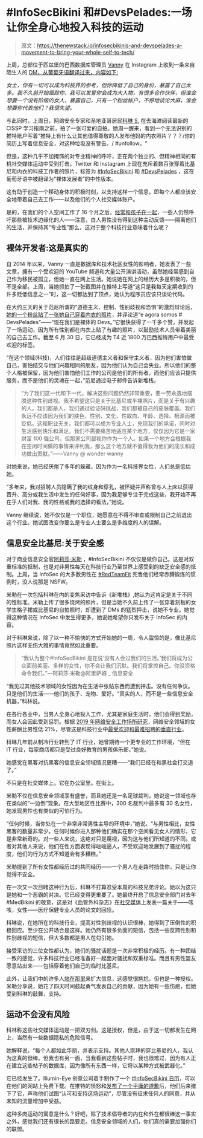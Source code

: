 # #InfoSecBikini 和#DevsPelades:一场让你全身心地投入科技的运动

> 原文：<https://thenewstack.io/infosecbikinis-and-devspelades-a-movement-to-bring-your-whole-self-to-tech/>

上周，总部位于匹兹堡的巴西数据库管理员 [Vanny](https://twitter.com/WonderWanny) 在 Instagram 上收到一条来自陌生人的 [DM，从葡萄牙语翻译过来，内容如下:](https://twitter.com/WonderWanny/status/1407867424100265986)

*女士，你有一切可以成为科技界的参考，但你降低了自己的身份，暴露了自己太多。我不久前开始跟踪你，我可以发誓你会成为大人物，有很多合作伙伴，但谁会想要一个没有阶级的女人，暴露自己，只有一个粉丝帐户，不停地谈论大麻，谁会想要你代表他们？我很失望。*

与此同时，上周日，网络安全专家和圣地亚哥居民[科琳 S.](https://twitter.com/coleens_is) 在去海滩阅读最新的 CISSP 学习指南之前，拍了一张可爱的自拍。她周一醒来，看到一个无法识别的推特账户写着“推特上有什么让其他值得尊敬的人发布他妈的内衣照片？？？/你的简历上写着信息安全，对这种垃圾没有警告。/ #unfollow。"

但是，这种几乎不加掩饰的对专业精神的呼吁，正在两个独立的、但精神相同的有机社交媒体运动中受到打击。Twitter 和 Instagram 上现在充斥着数百张穿着比基尼和内衣的科技工作者的照片，标签为 [#InfoSecBikini](https://twitter.com/search?q=infosecbikini&src=typeahead_click) 和 [#DevsPelades](https://twitter.com/hashtag/DevsPelades?src=hashtag_click) ，这在葡萄牙语中被翻译为“裸体发展者”的中性版本。

这有助于创造一个移动身体的积极时刻，以支持这样一个信息，即每个人都应该安全地带着自己去工作——以及他们的个人社交媒体账户。

是的，在我们的个人空间工作了 16 个月之后，[经常和孩子在一起](https://thenewstack.io/chaos-hugs-and-interruptions-dev-folks-work-from-home-with-kids/)，一些人仍然呼吁那些被技术边缘化的人——注意，白人男性没有得到这种主动反馈——隔离他们的生活，并保持其“专业性”那么，这对于整个科技行业意味着什么呢？

## 裸体开发者:这是真实的

自 2014 年以来，Vanny 一直是数据库和技术社区女性的影响者，她发表了一些文章，拥有一个受欢迎的 YouTube 频道和大量公开演讲活动，虽然她经常感到自己作为移民被孤立，但她一直在网上生活。她说她在网上的经历大多是积极的，但不是全部。上周，当她抓拍了一张截图并在推特上写道“这只是我每天定期收到的许多贬低信息之一”时，这一切都达到了顶点，她认为程序员应该只谈论代码。

在大约三天的关于范尼所谓的“道德主义、控制、性别歧视和恐惧”的激烈辩论后，[她的一个粉丝贴了一张她自己穿着内衣的照片](https://twitter.com/frontfabii/status/1408893960265867268)，并评论道“e agora somos # DevsPelades”——“现在我们是裸体的 Devs。”它很快获得了一千多个赞，并发起了一场运动，因为所有性别都在内衣上贴了有趣的照片，以鼓励技术人员带着美丽的自己去工作。截至 6 月 30 日，它已经成为 T4 近 1800 万巴西推特用户中最受欢迎的标签。

“在这个领域(科技)，人们往往是超级道德主义者和保守主义者，因为他们害怕做自己，害怕结交与他们兴趣相同的朋友，因为他们认为自己会失业。所以他们的整个人格被保留，因为他们害怕他们工作的公司是他们的所有者，而他们应该只提供服务，而不是他们的灵魂在一起，”范尼通过电子邮件告诉新堆栈。

> “为了我们这一代和下一代，解决这些问题仍然非常重要，要一劳永逸地摆脱这种性别歧视。我不希望这只是关于比基尼或半裸照片，而是关于有兴趣的人。我们都是人，我们通过验证码挑战，我们都被自己的皮肤覆盖。我们永远不应该因为我们的肤色、性别、文化、性取向、年龄、选择、根源而被贬低。这和职业无关。我们都可以成为专业人士，兑现我们的承诺，同时对生活感到快乐和满足。我们不需要痛苦地适应某个地方，仅仅因为它是一家财富 100 强公司，但那家公司鄙视你作为一个人。如果一个地方会根据我在空闲时间做的事情来评判我，那么这个地方就不值得我为他们的成长和成功做出贡献。”——Vanny @ wonder wanny

对她来说，她已经厌倦了多年的躲藏，因为作为一名科技界女性，人们总是低估她。

“多年来，我对招聘人员隐瞒了我的纹身和穿孔，被怀疑并声称曾与人上床以获得晋升、高分或我生活中发生的任何好事，因为我足够专注于完成这些，我开始不再在乎人们对我、我的性格或我的选择的看法，”她说。

Vanny 继续说，她不仅仅是一个职位，她愿意在不得不审查或限制自己之前退出这个行业。她试图改变你要么是专业人士要么是多维度的人的误解。

## 信息安全比基尼:关于安全感

对于商业信息安全官[阿莉莎·米勒](https://twitter.com/AlyssaM_InfoSec) ，#InfoSecBikini 不仅仅是做你自己。这是对双重标准的抵制，也是对非男性每天在科技行业乃至世界上感受到的缺乏安全感的抵制。上周，当 InfoSec 的大多数男性在 [#RedTeamFit](https://twitter.com/hashtag/redteamfit?src=hashtag_click) 兜售他们经常赤膊锻炼的惯例时，没人说那是 NSFW。

米勒在一次包括科琳在内的变焦采访中告诉《新堆栈》,她认为这肯定是关于不同的性标准。米勒上传了很多烧烤的照片，但是当她不久前上传了一张穿着刻板的女学生格子裙或比基尼的自拍照时，却遭到了 DMs 的猛烈抨击，说她不专业。她觉得这种情况在 InfoSec 中发生得更多，她说她希望你只发布关于 InfoSec 的内容。

对于科琳来说，除了以一种不愉快的方式开始她的一周，令人震惊的是，像比基尼照片这样无伤大雅的事情竟然如此重要。

> “我认为整个#InfoSecBikini 是在说‘没有人会过我们的生活。’我们将成为公众面前美丽、多样的女性，你不会让我们沉默。我们将掌控自己。你没资格命令我们。”—阿莉莎·米勒@阿里萨姆 _ 信息安全

“我见过其他技术领域的女性因为在生活中张贴东西而遭到抨击。没有任何争议。只是他们的生活——他们的孩子、宠物、爱好。“真实的人，而不是一些信息安全机器，”科林说。

在各行各业中，当男人全身心地投入工作，尤其是家庭生活时，他们会得到奖励，而女人会因此受到惩罚。根据 [2019 年网络安全工作场所研究](https://www.isc2.org/Research/2019-Cybersecurity-Workforce-Study)，网络安全领域的女性薪酬比男性低 21%，尽管这是科技行业中[最受欢迎和最难招聘的垂直行业](https://techmonitor.ai/leadership/diversity-employee-engagement-tech-leaders-greatest-challenges)。

科琳几年前从制冷行业转到了 IT 行业，她曾期待一个更专业的工作环境，“但在 IT 行业，每家商店都只是受过良好教育的男孩俱乐部，”她说。

她感觉在黑客对抗黑客的信息安全领域情况更糟——“我们已经在和黑社会打交道了。”

不只是在社交媒体上。它在办公室里。在街上。

米勒不仅在信息安全领域享有盛誉，而且她还是一名足球裁判，她说这一领域也存在类似的“一边倒”现象。在大型地区性比赛中，300 名裁判中最多有 30 名女性，她发现男性也有类似的可怕行为。

“任何时候，当你处在一个非常非常男性主导的环境中，”她说。“与男性相比，女性黑客的数量非常少。任何时候你进入那种他们确实在那个空间看见女人的情形，它是非常新奇的。对一些人来说，这绝对只是蔑视，因为这与他们所知道的不同。或者对其他人来说，他们在性方面表现得咄咄逼人，不受欢迎地发展到了骚扰的程度，他们的行为方式不知道会有多糟糕。”

米勒提到了所有女性都经历过的共同经历——一个男人在走路时挡住你，只是让你觉得不安全。

在一次又一次目睹这种行为后，科琳不打算忍受本周的科技兄弟评论。她以为这只是她和一个恶霸的对决。它已经变得更重要了。她最终开启了信息安全部门对去年#MedBikini 的敬意，这是对《血管外科杂志》[在社交媒体](https://retractionwatch.com/2020/07/25/journal-to-retract-paper-that-spawned-medbikini/)上发表一篇关于——咳咳，女性——医疗保健专业人员的论文的回应。

科琳说，在她所在的科技行业，提高对性别歧视的认识很棒，她得到了压倒性的积极回应。至少在公开场合是这样。她仍然有很多负面的短信，包括一些反跨性别和性别歧视的短信，但大多数都是男人在勾引她。

接受采访的三位女性都认为，她们的骚扰话题是一次非常积极的经历。有一种团结一致的感觉，许多科技行业已经准备好一起面对骚扰和双重标准。而且有男性盟友愿意站出来——包括穿着他们自己的临时比基尼。

此外，让我们中的许多人[站在那里](https://twitter.com/jkriggins/status/1410517117120700418?s=20)来扩大信息，这感觉很尴尬，但也是一种授权。米勒分享说，她花了四天时间鼓起勇气发表自己的贡献，因为她有一些伤疤，但她受到科琳的鼓舞，支持。

## 运动不会没有风险

科林称这些社交媒体运动是一把双刃剑。这是授权，但是，由于这一切都发生在网上，当然有一些数据隐私的危险信号。

她解释说，“每个人都如此华丽，并表示支持。其他人崇拜的穿比基尼的人，我认为这真的很棒。但我也有另一面，当我看到这些帖子时，我也很难过，因为有人正在建立这些帖子的数据库，因为像所有东西一样，它将以某种方式被武器化。”

它已经发生了。Illumin-Eye 创意公司着手制作了一个 [#InfoSecBikini 日历](https://twitter.com/LisaForteUK/status/1410565869781012483/photo/1)，可以在他们的网站上免费下载。在推特的愤怒和[发布了一个平庸的道歉](https://twitter.com/illumineyecomms/status/1410644978393489419)后，他们后来撤下了它，声称他们试图“认可和支持这场运动”，尽管没有征求任何人的同意，并从未知的流量增加中受益。

这种多肉运动的寓意是什么？好吧，除了技术倡导者的内在和外在都很棒这一事实之外，感觉我们还有很长的路要走。信息安全领域的人们，你们真的需要加强你们的联盟。

<svg xmlns:xlink="http://www.w3.org/1999/xlink" viewBox="0 0 68 31" version="1.1"><title>Group</title> <desc>Created with Sketch.</desc></svg>